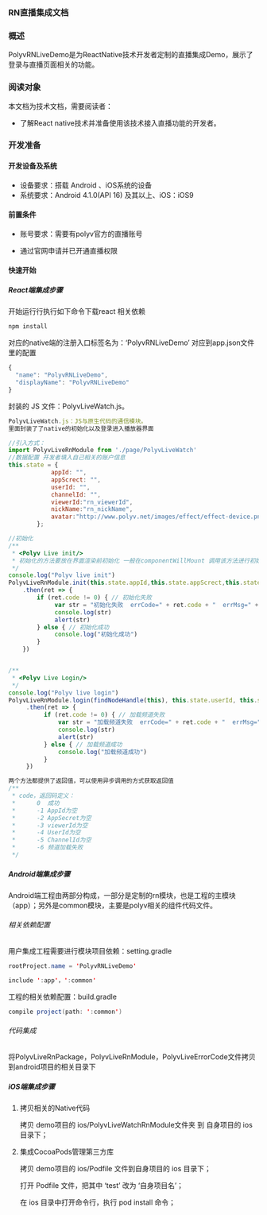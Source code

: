 ### RN直播集成文档

### 概述

PolyvRNLiveDemo是为ReactNative技术开发者定制的直播集成Demo，展示了登录与直播页面相关的功能。

### 阅读对象

本文档为技术文档，需要阅读者：

- 了解React native技术并准备使用该技术接入直播功能的开发者。

### 开发准备

#### 开发设备及系统

- 设备要求：搭载 Android 、iOS系统的设备
- 系统要求：Android 4.1.0(API 16) 及其以上、iOS：iOS9

#### 前置条件

- 账号要求：需要有polyv官方的直播账号

- 通过官网申请并已开通直播权限


#### 快速开始

#####   React端集成步骤

开始运行行执行如下命令下载react 相关依赖

```js
npm install
```

对应的native端的注册入口标签名为：‘PolyvRNLiveDemo’   对应到app.json文件里的配置

```js
{
  "name": "PolyvRNLiveDemo",
  "displayName": "PolyvRNLiveDemo"
}
```

封装的 JS 文件：PolyvLiveWatch.js。

```javascript
PolyvLiveWatch.js：JS与原生代码的通信模块。
里面封装了了native的初始化以及登录进入播放器界面

//引入方式：
import PolyvLiveRnModule from './page/PolyvLiveWatch'
//数据配置 开发者填入自己相关的账户信息
this.state = {
            appId: "",
            appScrect: "",
            userId: "",
            channelId: "",
            viewerId:"rn_viewerId",
            nickName:"rn_nickName",
            avatar:"http://www.polyv.net/images/effect/effect-device.png",
        };

//初始化
/**
 * <Polyv Live init/>
 * 初始化的方法要放在界面渲染前初始化 一般在componentWillMount 调用该方法进行初始化
 */
console.log("Polyv live init")
PolyvLiveRnModule.init(this.state.appId,this.state.appScrect,this.state.viewerId, this.state.nickName, this.state.avatar)
    .then(ret => {
        if (ret.code != 0) { // 初始化失败
             var str = "初始化失败  errCode=" + ret.code + "  errMsg=" + ret.message
             console.log(str)
             alert(str)
        } else { // 初始化成功
             console.log("初始化成功")
        }
    })


/**
 * <Polyv Live Login/>
 */
console.log("Polyv live login")
PolyvLiveRnModule.login(findNodeHandle(this), this.state.userId, this.state.channelId)
     .then(ret => {
          if (ret.code != 0) { // 加载频道失败
              var str = "加载频道失败  errCode=" + ret.code + "  errMsg=" + ret.message
              console.log(str)
              alert(str)
          } else { // 加载频道成功
              console.log("加载频道成功")
          }
     })

两个方法都提供了返回值，可以使用异步调用的方式获取返回值
/**
 * code，返回码定义：
 *      0  成功
 *      -1 AppId为空
 *      -2 AppSecret为空
 *      -3 viewerId为空
 *      -4 UserId为空
 *      -5 ChannelId为空
 *      -6 频道加载失败
 */

```

#####    Android端集成步骤

Android端工程由两部分构成，一部分是定制的rn模块，也是工程的主模块（app）；另外是common模块，主要是polyv相关的组件代码文件。

###### 相关依赖配置

用户集成工程需要进行模块项目依赖：setting.gradle

```java
rootProject.name = 'PolyvRNLiveDemo'

include ':app'，':common'
```

工程的相关依赖配置：build.gradle

```java
compile project(path: ':common')
```

######  代码集成

将PolyvLiveRnPackage，PolyvLiveRnModule，PolyvLiveErrorCode文件拷贝到android项目的相关目录下

##### iOS端集成步骤

1. 拷贝相关的Native代码

   拷贝 demo项目的 ios/PolyvLiveWatchRnModule文件夹 到 自身项目的 ios 目录下；

2. 集成CocoaPods管理第三方库

   拷贝 demo项目的 ios/Podfile 文件到自身项目的 ios 目录下；

   打开 Podfile 文件，把其中 ‘test’ 改为 ‘自身项目名’；

   在 ios 目录中打开命令行，执行 pod install 命令；
